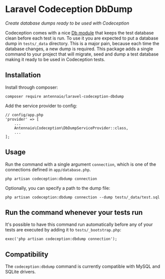 Laravel Codeception DbDump
==========================

_Create database dumps ready to be used with Codeception_

Codeception comes with a nice [Db module](http://codeception.com/docs/modules/Db) that keeps the test database clean
before each test is run. To use it you are expected to put a database dump in `tests/_data` directory. This is a major
pain, because each time the database changes, a new dump is required. This package adds a single command to your
project that will migrate, seed and dump a test database making it ready to be used in Codeception tests.

## Installation

Install through composer:

```
composer require antennaio/laravel-codeception-dbdump
```

Add the service provider to config:

```
// config/app.php
'provider' => [
    ...
    Antennaio\Codeception\DbDumpServiceProvider::class,
    ...
];
```

## Usage

Run the command with a single argument `connection`, which is one of the connections defined in `app/database.php`.

```
php artisan codeception:dbdump connection
```

Optionally, you can specify a path to the dump file:

```
php artisan codeception:dbdump connection --dump tests/_data/test.sql
```

## Run the command whenever your tests run

It's possible to have this command run automatically before any of your tests are executed by adding
it to `tests/_bootstrap.php`:

```
exec('php artisan codeception:dbdump connection');
```

## Compatibility

The `codeception:dbdump` command is currently compatible with MySQL and SQLite drivers.
